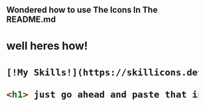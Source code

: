 ## Wondered how to use The Icons In The README.md 
<h1> well heres how! <h1>

  ```html
  [!My Skills!](https://skillicons.dev/icons?i=html,cpp,js,c,ruby,css,php,typescript,python,r,go,flask,rust,unrealengine,bootstrap)](#)

  <h1> just go ahead and paste that into your gitub profile reamde! <h1>
